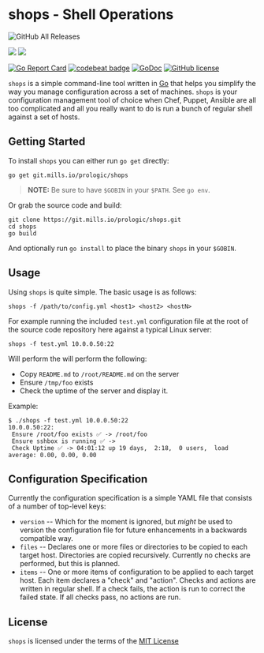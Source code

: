 # shops - Shell Operations

![GitHub All Releases](https://img.shields.io/github/downloads/prologic/shops/total)

![](https://github.com/prologic/shops/workflows/Go/badge.svg)
![](https://github.com/prologic/shops/workflows/ReviewDog/badge.svg)

[![Go Report Card](https://goreportcard.com/badge/prologic/shops)](https://goreportcard.com/report/prologic/shops)
[![codebeat badge](https://codebeat.co/badges/15fba8a5-3044-4f40-936f-9e0f5d5d1fd9)](https://codebeat.co/projects/github-com-prologic-shops-master)
[![GoDoc](https://godoc.org/github.com/prologic/shops?status.svg)](https://godoc.org/github.com/prologic/shops)
[![GitHub license](https://img.shields.io/github/license/prologic/shops.svg)](https://github.com/prologic/shops)

`shops` is a simple command-line tool written in [Go](https://golang.org)
that helps you simplify the way you manage configuration across a set of
machines. `shops` is your configuration management tool of choice when Chef,
Puppet, Ansible are all too complicated and all you really want to do is
run a bunch of regular shell against a set of hosts.

## Getting Started

To install `shops` you can either run `go get` directly:

```#!console
go get git.mills.io/prologic/shops
```

> __NOTE:__ Be sure to have `$GOBIN` in your `$PATH`. See `go env`.

Or grab the source code and build:

```#!console
git clone https://git.mills.io/prologic/shops.git
cd shops
go build
```

And optionally run `go install` to place the binary `shops` in your `$GOBIN`.

## Usage

Using `shops` is quite simple. The basic usage is as follows:

```#!console
shops -f /path/to/config.yml <host1> <host2> <hostN>
```

For example running the included `test.yml` configuration file at the root of
the source code repository here against a typical Linux server:

```#!console
shops -f test.yml 10.0.0.50:22
```

Will perform the will perform the following:

- Copy `README.md` to `/root/README.md` on the server
- Ensure `/tmp/foo` exists
- Check the uptime of the server and display it.

Example:

```#!console
$ ./shops -f test.yml 10.0.0.50:22
10.0.0.50:22:
 Ensure /root/foo exists ✅ -> /root/foo
 Ensure sshbox is running ✅ ->
 Check Uptime ✅ -> 04:01:12 up 19 days,  2:18,  0 users,  load average: 0.00, 0.00, 0.00
```

## Configuration Specification

Currently the configuration specification is a simple YAML file that consists
of a number of top-level keys:

- `version` -- Which for the moment is ignored, but _might_ be used to version
  the configuration file for future enhancements in a backwards compatible way.
- `files` -- Declares one or more files or directories to be copied to each
  target host. Directories are copied recursively. Currently no checks are
  performed, but this is planned.
- `items` -- One or more items of configuration to be applied to each target
  host. Each item declares a "check" and "action". Checks and actions are
  written in regular shell. If a check fails, the action is run to correct the
  failed state. If all checks pass, no actions are run.

## License

`shops` is licensed under the terms of the [MIT License](/LICENSE)
